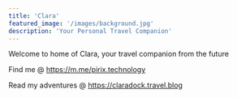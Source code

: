 ```yaml
---
title: 'Clara'
featured_image: '/images/background.jpg'
description: 'Your Personal Travel Companion'
---
```


Welcome to home of Clara, your travel companion from the future

Find me @ https://m.me/pirix.technology

Read my adventures @ https://claradock.travel.blog
